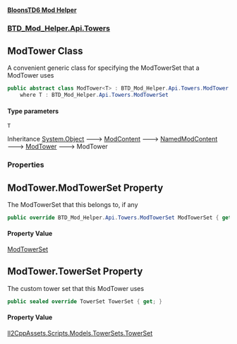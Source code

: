 #### [BloonsTD6 Mod Helper](README.md 'README')
### [BTD_Mod_Helper.Api.Towers](README.md#BTD_Mod_Helper.Api.Towers 'BTD_Mod_Helper.Api.Towers')

## ModTower<T> Class

A convenient generic class for specifying the ModTowerSet that a ModTower uses

```csharp
public abstract class ModTower<T> : BTD_Mod_Helper.Api.Towers.ModTower
    where T : BTD_Mod_Helper.Api.Towers.ModTowerSet
```
#### Type parameters

<a name='BTD_Mod_Helper.Api.Towers.ModTower_T_.T'></a>

`T`

Inheritance [System.Object](https://docs.microsoft.com/en-us/dotnet/api/System.Object 'System.Object') &#129106; [ModContent](BTD_Mod_Helper.Api.ModContent.md 'BTD_Mod_Helper.Api.ModContent') &#129106; [NamedModContent](BTD_Mod_Helper.Api.NamedModContent.md 'BTD_Mod_Helper.Api.NamedModContent') &#129106; [ModTower](BTD_Mod_Helper.Api.Towers.ModTower.md 'BTD_Mod_Helper.Api.Towers.ModTower') &#129106; ModTower<T>
### Properties

<a name='BTD_Mod_Helper.Api.Towers.ModTower_T_.ModTowerSet'></a>

## ModTower<T>.ModTowerSet Property

The ModTowerSet that this belongs to, if any

```csharp
public override BTD_Mod_Helper.Api.Towers.ModTowerSet ModTowerSet { get; }
```

#### Property Value
[ModTowerSet](BTD_Mod_Helper.Api.Towers.ModTowerSet.md 'BTD_Mod_Helper.Api.Towers.ModTowerSet')

<a name='BTD_Mod_Helper.Api.Towers.ModTower_T_.TowerSet'></a>

## ModTower<T>.TowerSet Property

The custom tower set that this ModTower uses

```csharp
public sealed override TowerSet TowerSet { get; }
```

#### Property Value
[Il2CppAssets.Scripts.Models.TowerSets.TowerSet](https://docs.microsoft.com/en-us/dotnet/api/Il2CppAssets.Scripts.Models.TowerSets.TowerSet 'Il2CppAssets.Scripts.Models.TowerSets.TowerSet')
